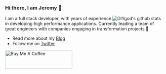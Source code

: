 ### Hi there, I am Jeremy 👋

<img align="right" src="https://github-readme-stats.vercel.app/api?username=jeremyrajan&show_icons=true&icon_color=0366d6&bg_color=ffffff&hide_title=true&hide=contribs&include_all_commits=true" alt="DIYgod's github stats"/>

I am a full stack developer, with years of experience in developing high performance applications. Currently leading a team of great engineers with companies engaging in transformation projects 🚀

- Read more about my [Blog](https://jeremyrajan.com/blog)
- Follow me on [Twitter](https://twitter.com/jeremyrajan)

<a href="https://www.buymeacoffee.com/jeremyrajan" target="_blank"><img src="https://cdn.buymeacoffee.com/buttons/v2/default-green.png" alt="Buy Me A Coffee" style="height: 60px !important;width: 217px !important;" ></a>
